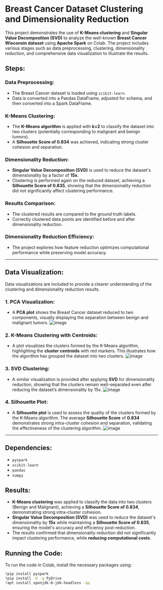 # Breast Cancer Dataset Clustering and Dimensionality Reduction

This project demonstrates the use of **K-Means clustering** and **Singular Value Decomposition (SVD)** to analyze the well-known **Breast Cancer Wisconsin dataset** using **Apache Spark** on Colab. The project includes various stages such as data preprocessing, clustering, dimensionality reduction, and comprehensive data visualization to illustrate the results.

## Steps:

### Data Preprocessing:
- The Breast Cancer dataset is loaded using `scikit-learn`.
- Data is converted into a Pandas DataFrame, adjusted for schema, and then converted into a Spark DataFrame.

### K-Means Clustering:
- The **K-Means algorithm** is applied with **k=2** to classify the dataset into two clusters (potentially corresponding to malignant and benign tumors).
- A **Silhouette Score of 0.834** was achieved, indicating strong cluster cohesion and separation.

### Dimensionality Reduction:
- **Singular Value Decomposition (SVD)** is used to reduce the dataset's dimensionality by a factor of **15x**.
- Clustering is performed again on the reduced dataset, achieving a **Silhouette Score of 0.835**, showing that the dimensionality reduction did not significantly affect clustering performance.

### Results Comparison:
- The clustered results are compared to the ground truth labels.
- Correctly clustered data points are identified before and after dimensionality reduction.

### Dimensionality Reduction Efficiency:
- The project explores how feature reduction optimizes computational performance while preserving model accuracy.

---

## Data Visualization:

Data visualizations are included to provide a clearer understanding of the clustering and dimensionality reduction results.

### 1. PCA Visualization:
- A **PCA plot** shows the Breast Cancer dataset reduced to two components, visually displaying the separation between benign and malignant tumors.
![image](https://github.com/user-attachments/assets/78fecff0-03ae-4814-ad32-b60b5e7865a6)

### 2. K-Means Clustering with Centroids:
- A plot visualizes the clusters formed by the K-Means algorithm, highlighting the **cluster centroids** with red markers. This illustrates how the algorithm has grouped the dataset into two clusters.
![image](https://github.com/user-attachments/assets/b3351ee2-78af-41a0-b166-548bb48e9cca)

### 3. SVD Clustering:
- A similar visualization is provided after applying **SVD** for dimensionality reduction, showing that the clusters remain well-separated even after reducing the dataset’s dimensionality by 15x.
![image](https://github.com/user-attachments/assets/37dad0b7-a9d5-4b37-95d8-9482099e31a9)

### 4. Silhouette Plot:
- A **Silhouette plot** is used to assess the quality of the clusters formed by the K-Means algorithm. The average **Silhouette Score** of **0.834** demonstrates strong intra-cluster cohesion and separation, validating the effectiveness of the clustering algorithm.
![image](https://github.com/user-attachments/assets/7ca5f5c4-7f62-4095-b2bc-840c53b7a18f)

---

## Dependencies:
- `pyspark`
- `scikit-learn`
- `pandas`
- `numpy`
## Results:
- **K-Means clustering** was applied to classify the data into two clusters (Benign and Malignant), achieving a **Silhouette Score of 0.834**, demonstrating strong intra-cluster cohesion.
- **Singular Value Decomposition (SVD)** was used to reduce the dataset's dimensionality by **15x** while maintaining a **Silhouette Score of 0.835**, ensuring the model's accuracy and efficiency post-reduction.
- The results confirmed that dimensionality reduction did not significantly impact clustering performance, while **reducing computational costs**.

## Running the Code:
To run the code in Colab, install the necessary packages using:
```bash
!pip install pyspark
!pip install -U -q PyDrive
!apt install openjdk-8-jdk-headless -qq

